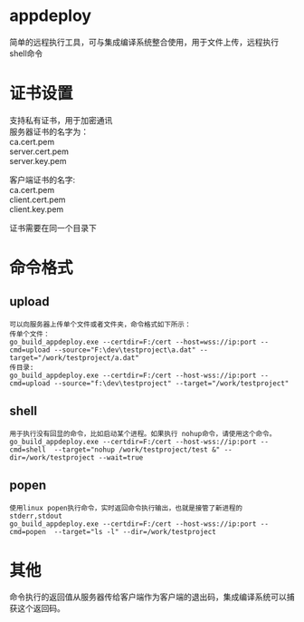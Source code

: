 # appdeploy
简单的远程执行工具，可与集成编译系统整合使用，用于文件上传，远程执行shell命令  

# 证书设置  
支持私有证书，用于加密通讯  
服务器证书的名字为：  
ca.cert.pem  
server.cert.pem  
server.key.pem  

客户端证书的名字:   
ca.cert.pem  
client.cert.pem  
client.key.pem  

证书需要在同一个目录下  

# 命令格式  
## upload  
~~~
可以向服务器上传单个文件或者文件夹，命令格式如下所示：  
传单个文件：   
go_build_appdeploy.exe --certdir=F:/cert --host=wss://ip:port --cmd=upload --source="F:\dev\testproject\a.dat" --target="/work/testproject/a.dat"  
传目录:  
go_build_appdeploy.exe --certdir=F:/cert --host-wss://ip:port --cmd=upload --source="f:\dev\testproject" --target="/work/testproject"  
~~~

## shell  
~~~
用于执行没有回显的命令，比如启动某个进程。如果执行 nohup命令，请使用这个命令。  
go_build_appdeploy.exe --certdir=F:/cert --host-wss://ip:port --cmd=shell  --target="nohup /work/testproject/test &" --dir=/work/testproject --wait=true
~~~

## popen  
~~~
使用linux popen执行命令，实时返回命令执行输出，也就是接管了新进程的stderr,stdout   
go_build_appdeploy.exe --certdir=F:/cert --host-wss://ip:port --cmd=popen  --target="ls -l" --dir=/work/testproject
~~~

# 其他  
命令执行的返回值从服务器传给客户端作为客户端的退出码，集成编译系统可以捕获这个返回码。  
